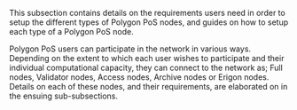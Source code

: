 This subsection contains details on the requirements users need in order to setup the different types of Polygon PoS nodes, and guides on how to setup each type of a Polygon PoS node.

Polygon PoS users can participate in the network in various ways. Depending on the extent to which each user wishes to participate and their individual computational capacity, they can connect to the network as; Full nodes, Validator nodes, Access nodes, Archive nodes or Erigon nodes. Details on each of these nodes, and their requirements, are elaborated on in the ensuing sub-subsections.
